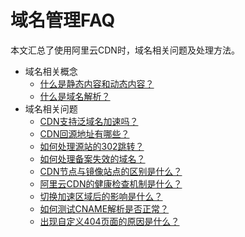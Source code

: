 # 域名管理FAQ

本文汇总了使用阿里云CDN时，域名相关问题及处理方法。

-   域名相关概念
    -   [什么是静态内容和动态内容？]()
    -   [什么是域名解析？]()
-   域名相关问题
    -   [CDN支持泛域名加速吗？]()
    -   [CDN回源地址有哪些？]()
    -   [如何处理源站的302跳转？]()
    -   [如何处理备案失效的域名？]()
    -   [CDN节点与镜像站点的区别是什么？]()
    -   [阿里云CDN的健康检查机制是什么？]()
    -   [切换加速区域后的影响是什么？]()
    -   [如何测试CNAME解析是否正常？]()
    -   [出现自定义404页面的原因是什么？]()

